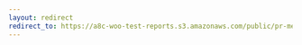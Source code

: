 ```yaml
---
layout: redirect
redirect_to: https://a8c-woo-test-reports.s3.amazonaws.com/public/pr-merge/44599/e2e/index.html
---
```

